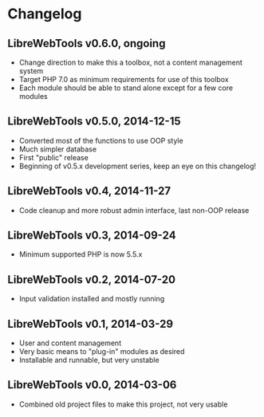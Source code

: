 # Changelog

## LibreWebTools v0.6.0, ongoing
- Change direction to make this a toolbox, not a content management system
- Target PHP 7.0 as minimum requirements for use of this toolbox
- Each module should be able to stand alone except for a few core modules

## LibreWebTools v0.5.0, 2014-12-15
- Converted most of the functions to use OOP style
- Much simpler database
- First "public" release
- Beginning of v0.5.x development series, keep an eye on this changelog!

## LibreWebTools v0.4, 2014-11-27
- Code cleanup and more robust admin interface, last non-OOP release

## LibreWebTools v0.3, 2014-09-24
- Minimum supported PHP is now 5.5.x

## LibreWebTools v0.2, 2014-07-20
- Input validation installed and mostly running

## LibreWebTools v0.1, 2014-03-29
- User and content management
- Very basic means to "plug-in" modules as desired
- Installable and runnable, but very unstable

## LibreWebTools v0.0, 2014-03-06
- Combined old project files to make this project, not very usable


